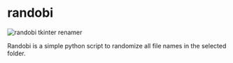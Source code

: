 # randobi

![randobi tkinter renamer](https://ibin.co/3BalHjuNSfE3.png)

Randobi is a simple python script to randomize all file names in the selected folder.
